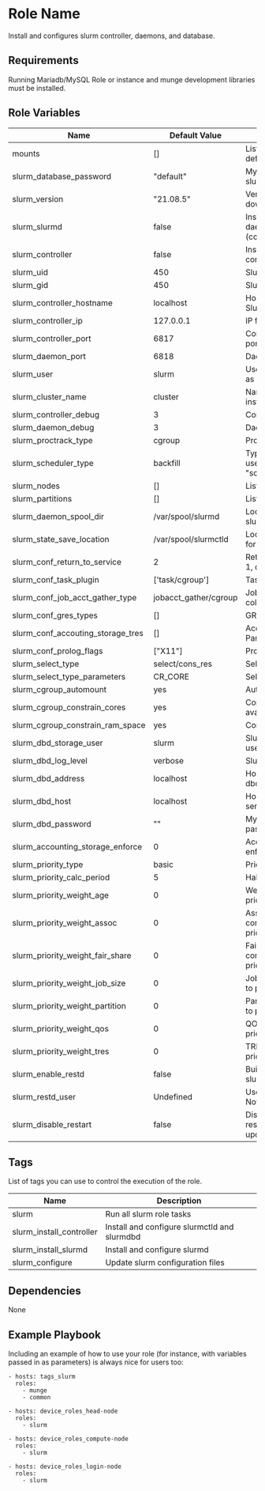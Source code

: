 Role Name
=========

Install and configures slurm controller, daemons, and database.

Requirements
------------

Running Mariadb/MySQL Role or instance and munge development libraries must be installed.

Role Variables
--------------

| Name                              | Default Value         | Description                                    |
| ----                              | -----                 | -----------                                    |
| mounts                            | []                    | List of dictionaries defining the mount        |
| slurm_database_password           | "default"             | Mysql password for slurm database user         |
| slurm_version                     | "21.08.5"             | Versino of slurm to download and install       |
| slurm_slurmd                      | false                 | Install as a slurm daemon (compute/login)      |
| slurm_controller                  | false                 | Install as a slurm controller                  |
| slurm_uid                         | 450                   | Slurm User ID                                  |
| slurm_gid                         | 450                   | Slurm group ID                                 |
| slurm_controller_hostname         | localhost             | Hostname for SlurmctldHost                     |
| slurm_controller_ip               | 127.0.0.1             | IP for SlurmctldHost                           |
| slurm_controller_port             | 6817                  | Controller listening port                      |
| slurm_daemon_port                 | 6818                  | Daemon listening port                          |
| slurm_user                        | slurm                 | User to run slurmctld as                       |
| slurm_cluster_name                | cluster               | Name for this cluster install                  |
| slurm_controller_debug            | 3                     | Controller debug level                         |
| slurm_daemon_debug                | 3                     | Daemon debug level                             |
| slurm_proctrack_type              | cgroup                | ProctrackType                                  |
| slurm_scheduler_type              | backfill              | Type of scheduler to uses (without "sched")    |
| slurm_nodes                       | []                    | List of nodes                                  |
| slurm_partitions                  | []                    | List of partitions                             |
| slurm_daemon_spool_dir            | /var/spool/slurmd     | Location on node for slurm daemon states       |
| slurm_state_save_location         | /var/spool/slurmctld  | Location on controller for state data          |
| slurm_conf_return_to_service      | 2                     | Return to service: 0, 1, or 2                  |
| slurm_conf_task_plugin            | ['task/cgroup']       | Task plugins to use                            |
| slurm_conf_job_acct_gather_type   | jobacct_gather/cgroup | Job accouting collection type                  |
| slurm_conf_gres_types             | []                    | GRES Types used                                |
| slurm_conf_accouting_storage_tres | []                    | AccoutingStorageTres Parameter                 |
| slurm_conf_prolog_flags           | ["X11"]               | PrologFlags                                    |
| slurm_select_type                 | select/cons_res       | Select type                                    |
| slurm_select_type_parameters      | CR_CORE               | Select type parameter                          |
| slurm_cgroup_automount            | yes                   | Automount cgroups                              |
| slurm_cgroup_constrain_cores      | yes                   | Constrain cores available                      |
| slurm_cgroup_constrain_ram_space  | yes                   | Constrain ram space                            |
| slurm_dbd_storage_user            | slurm                 | Slurmdbd service user                          |
| slurm_dbd_log_level               | verbose               | Slurmdbd log level                             |
| slurm_dbd_address                 | localhost             | Host ip address for dbd                        |
| slurm_dbd_host                    | localhost             | Hostname of dbd service                        |
| slurm_dbd_password                | ""                    | MySQL/Mariadb password                         |
| slurm_accounting_storage_enforce  | 0                     | Accounting enforcement                         |
| slurm_priority_type               | basic                 | Priority Plugin to use                         |
| slurm_priority_calc_period        | 5                     | Half lie decay time                            |
| slurm_priority_weight_age         | 0                     | Weight contribution to priority                |
| slurm_priority_weight_assoc       | 0                     | Association contribution to priority           |
| slurm_priority_weight_fair_share  | 0                     | Fair share contribution to priority            |
| slurm_priority_weight_job_size    | 0                     | Job sizec ontribution to priority              |
| slurm_priority_weight_partition   | 0                     | Partition contribution to priority             |
| slurm_priority_weight_qos         | 0                     | QOS contribution to priority                   |
| slurm_priority_weight_tres        | 0                     | TRES contribution to priority                  |
| slurm_enable_restd                | false                 | Build and install the slurm rest api           |
| slurm_restd_user                  | Undefined             | User to run api as. Not slurm or root          |
| slurm_disable_restart             | false                 | Disable service restart when files are updated |

Tags
----

List of tags you can use to control the execution of the role.

| Name                     | Description                                  |
| ----                     | -----------                                  |
| slurm                    | Run all slurm role tasks                     |
| slurm_install_controller | Install and configure slurmctld and slurmdbd |
| slurm_install_slurmd     | Install and configure slurmd                 |
| slurm_configure          | Update slurm configuration files             |


Dependencies
------------

None

Example Playbook
----------------

Including an example of how to use your role (for instance, with variables passed in as parameters) is always nice for users too:

    - hosts: tags_slurm
      roles:
        - munge
        - common

    - hosts: device_roles_head-node
      roles:
        - slurm

    - hosts: device_roles_compute-node
      roles:
        - slurm

    - hosts: device_roles_login-node
      roles:
        - slurm
